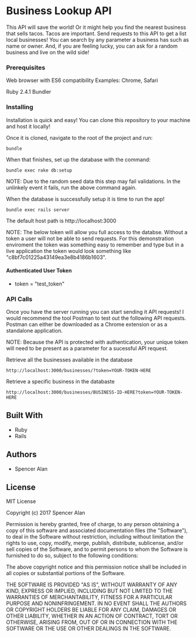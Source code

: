 # Business Lookup API

This API will save the world! Or it might help you find the nearest business that sells tacos. Tacos are important. Send requests to this API to get a list local businesses! You can search by any parameter a business has such as name or owner. And, if you are feeling lucky, you can ask for a random business and live on the wild side!

### Prerequisites

Web browser with ES6 compatibility
Examples: Chrome, Safari

Ruby 2.4.1
Bundler

### Installing

Installation is quick and easy! You can clone this repository to your machine and host it locally! 

Once it is cloned, navigate to the root of the project and run:

```shell
bundle
```

When that finishes, set up the database with the command:

```shell
bundle exec rake db:setup
```

NOTE: Due to the random seed data this step may fail validations. In the unlinkely event it fails, run the above command again.

When the database is successfully setup it is time to run the app!

```shell
bundle exec rails server
```

The default host path is http://localhost:3000


NOTE: The below token will allow you full access to the databse. Without a token a user will not be able to send requests. For this demonstration enviroment the token was something easy to remember and type but in a live application the token would look something like "c8bf7c01225a43149ea3e8b4186b1603".

#### Authenticated User Token
* token = "test_token"


### API Calls

Once you have the server running you can start sending it API requests! I would recommend the tool Postman to test out the following API requests. Postman can either be downloaded as a Chrome extension or as a standalone application.

NOTE: Because the API is protected with authentication, your unique token will need to be present as a parameter for a sucessful API request.

Retrieve all the businesses available in the database
```
http://localhost:3000/businesses/?token=YOUR-TOKEN-HERE
```

Retrieve a specific business in the databaste
```
http://localhost:3000/businesses/BUSINESS-ID-HERE?token=YOUR-TOKEN-HERE
```


## Built With

* Ruby
* Rails

## Authors

* Spencer Alan

## License

MIT License

Copyright (c) 2017 Spencer Alan

Permission is hereby granted, free of charge, to any person obtaining a copy
of this software and associated documentation files (the "Software"), to deal
in the Software without restriction, including without limitation the rights
to use, copy, modify, merge, publish, distribute, sublicense, and/or sell
copies of the Software, and to permit persons to whom the Software is
furnished to do so, subject to the following conditions:

The above copyright notice and this permission notice shall be included in all
copies or substantial portions of the Software.

THE SOFTWARE IS PROVIDED "AS IS", WITHOUT WARRANTY OF ANY KIND, EXPRESS OR
IMPLIED, INCLUDING BUT NOT LIMITED TO THE WARRANTIES OF MERCHANTABILITY,
FITNESS FOR A PARTICULAR PURPOSE AND NONINFRINGEMENT. IN NO EVENT SHALL THE
AUTHORS OR COPYRIGHT HOLDERS BE LIABLE FOR ANY CLAIM, DAMAGES OR OTHER
LIABILITY, WHETHER IN AN ACTION OF CONTRACT, TORT OR OTHERWISE, ARISING FROM,
OUT OF OR IN CONNECTION WITH THE SOFTWARE OR THE USE OR OTHER DEALINGS IN THE
SOFTWARE.